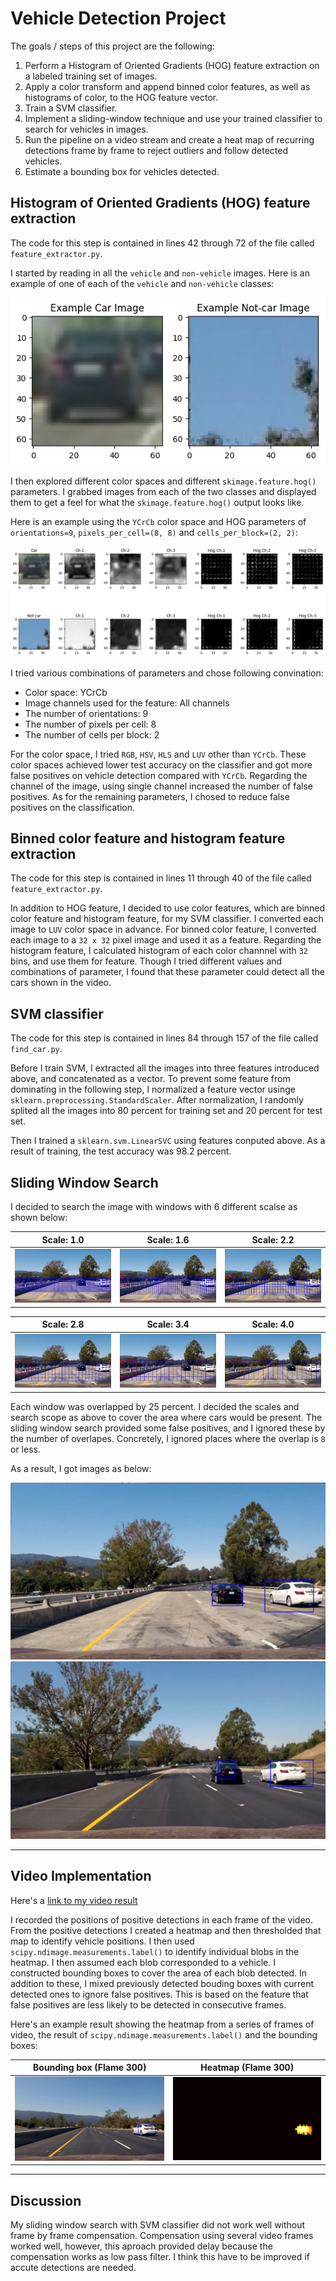 # Vehicle Detection Project

The goals / steps of this project are the following:

1. Perform a Histogram of Oriented Gradients (HOG) feature extraction on a labeled training set of images.
1. Apply a color transform and append binned color features, as well as histograms of color, to the HOG feature vector.
1. Train a SVM classifier.
1. Implement a sliding-window technique and use your trained classifier to search for vehicles in images.
1. Run the pipeline on a video stream and create a heat map of recurring detections frame by frame to reject outliers and follow detected vehicles.
1. Estimate a bounding box for vehicles detected.

[//]: # (Image References)
[example]: ./output_images/example_image.png
[converted]: ./output_images/converted_image.png
[window0]: ./output_images/window_0.png
[window1]: ./output_images/window_1.png
[window2]: ./output_images/window_2.png
[window3]: ./output_images/window_3.png
[window4]: ./output_images/window_4.png
[window5]: ./output_images/window_5.png
[detected1]: ./output_images/test1_detected.jpg
[detected2]: ./output_images/test6_detected.jpg
[frame300]: ./output_images/flame_300.png
[frame400]: ./output_images/flame_400.png
[frame500]: ./output_images/flame_500.png
[frame600]: ./output_images/flame_600.png
[heat300]: ./output_images/flame_300_heat.png
[heat400]: ./output_images/flame_400_heat.png
[heat500]: ./output_images/flame_500_heat.png
[heat600]: ./output_images/flame_600_heat.png


## Histogram of Oriented Gradients (HOG) feature extraction

The code for this step is contained in lines 42 through 72 of the file called `feature_extractor.py`.

I started by reading in all the `vehicle` and `non-vehicle` images.  Here is an example of one of each of the `vehicle` and `non-vehicle` classes:

![Example image][example]

I then explored different color spaces and different `skimage.feature.hog()` parameters.  I grabbed images from each of the two classes and displayed them to get a feel for what the `skimage.feature.hog()` output looks like.

Here is an example using the `YCrCb` color space and HOG parameters of `orientations=9`, `pixels_per_cell=(8, 8)` and `cells_per_block=(2, 2)`:

![Image conversion][converted]

I tried various combinations of parameters and chose following convination:

- Color space: YCrCb
- Image channels used for the feature: All channels
- The number of orientations: 9
- The number of pixels per cell: 8
- The number of cells per block: 2

For the color space, I tried `RGB`, `HSV`, `HLS` and `LUV` other than `YCrCb`.  These color spaces achieved lower test accuracy on the classifier and got more false positives on vehicle detection compared with `YCrCb`.  Regarding the channel of the image, using single channel increased the number of false positives.  As for the remaining parameters, I chosed to reduce false positives on the classification.

## Binned color feature and histogram feature extraction

The code for this step is contained in lines 11 through 40 of the file called `feature_extractor.py`.

In addition to HOG feature, I decided to use color features, which are binned color feature and histogram feature, for my SVM classifier.  I converted each image to `LUV` color space in advance. For binned color feature, I converted each image to a `32 x 32` pixel image and used it as a feature.  Regarding the histogram feature, I calculated histogram of each color channnel with `32` bins, and use them for feature.  Though I tried different values and combinations of parameter, I found that these parameter could detect all the cars shown in the video.

## SVM classifier

The code for this step is contained in lines 84 through 157 of the file called `find_car.py`.

Before I train SVM, I extracted all the images into three features introduced above, and concatenated as a vector.  To prevent some feature from dominating in the following step, I normalized a feature vector usinge `sklearn.preprocessing.StandardScaler`.  After normalization, I randomly splited all the images into 80 percent for training set and 20 percent for test set.

Then I trained a `sklearn.svm.LinearSVC` using features conputed above.  As a result of training, the test accuracy was 98.2 percent.

## Sliding Window Search

I decided to search the image with windows with 6 different scalse as shown below:

| Scale: 1.0           | Scale: 1.6           | Scale: 2.2           |
|----------------------|----------------------|----------------------|
| ![Window-0][window0] | ![Window-1][window1] | ![Window-2][window2] |

| Scale: 2.8           | Scale: 3.4           | Scale: 4.0           |
|----------------------|----------------------|----------------------|
| ![Window-3][window3] | ![Window-4][window4] | ![Window-5][window5] |

Each window was overlapped by 25 percent.  I decided the scales and search scope as above to cover the area where cars would be present.  The sliding window search provided some false positives, and I ignored these by the number of overlapes.  Concretely, I ignored places where the overlap is `8` or less.

As a result, I got images as below:

![Detected-1][detected1]
![Detected-2][detected2]

---

## Video Implementation

Here's a [link to my video result](./output_images/project_video.mp4)

I recorded the positions of positive detections in each frame of the video.  From the positive detections I created a heatmap and then thresholded that map to identify vehicle positions.  I then used `scipy.ndimage.measurements.label()` to identify individual blobs in the heatmap.  I then assumed each blob corresponded to a vehicle.  I constructed bounding boxes to cover the area of each blob detected.  In addition to these, I mixed previously detected bouding boxes with current detected ones to ignore false positives.  This is based on the feature that false positives are less likely to be detected in consecutive frames.

Here's an example result showing the heatmap from a series of frames of video, the result of `scipy.ndimage.measurements.label()` and the bounding boxes:

| Bounding box (Flame 300) | Heatmap (Flame 300)   |
|--------------------------|-----------------------|
| ![BBox-300][frame300]    | ![H-map-300][heat300] |


---

## Discussion

My sliding window search with SVM classifier did not work well without frame by frame compensation.  Compensation using several video frames worked well, however, this aproach provided delay because the compensation works as low pass filter.  I think this have to be improved if accute detections are needed.
